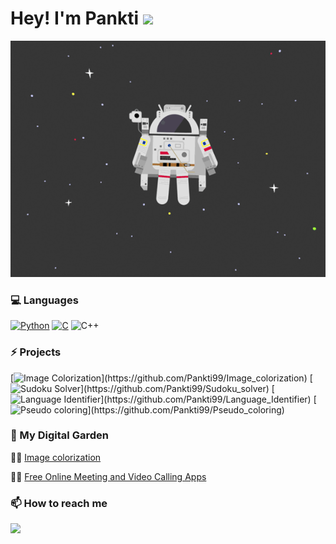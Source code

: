 # Hey! I'm Pankti <img src="https://media.giphy.com/media/hvRJCLFzcasrR4ia7z/giphy.gif" width="25px"></img>

![Header height ="30px"](https://github.com/Pankti99/Pankti99/blob/main/images/space.gif)



<!--

- 🔭 I’m currently working on ...
- 🌱 I’m currently learning ...
- 👯 I’m looking to collaborate on ...
- 🤔 I’m looking for help with ...
- 💬 Ask me about ...
- 📫 How to reach me: ...
- 😄 Pronouns: ...
- ⚡ Fun fact: ...
-->

### 💻 Languages

[![Python](https://img.shields.io/badge/-Python-000?&logo=python)](https://github.com/adamalston?tab=repositories&q=&type=&language=python)
[![C](https://img.shields.io/badge/-C-000?&logo=C)](https://github.com/adamalston?tab=repositories&q=&type=&language=c)
![C++](https://img.shields.io/badge/-C++-000?&logo=c%2b%2b&logoColor=00599C)


### ⚡ Projects

[![Image Colorization](https://img.shields.io/badge/Image--Colorization-000?)](https://github.com/Pankti99/Image_colorization)
[![Sudoku Solver](https://img.shields.io/badge/Sudoku--Solver-000?)](https://github.com/Pankti99/Sudoku_solver)
[![Language Identifier](https://img.shields.io/badge/Language--Identifier-000?)](https://github.com/Pankti99/Language_Identifier)
[![Pseudo coloring](https://img.shields.io/badge/Pseudo--coloring-000?)](https://github.com/Pankti99/Pseudo_coloring)


### 🌱 My Digital Garden

✍🏼 <a href="https://www.technodossier.com/image-colorization/">Image colorization </a>

✍🏼 <a href="https://www.technodossier.com/online-video-calling-apps/"> Free Online Meeting and Video Calling Apps</a>


### 📫 How to reach me

   <a href="https://www.linkedin.com/in/pankti-f-97687b144"><img height="30" src="http://pngimg.com/uploads/linkedIn/linkedIn_PNG32.png"></a>

